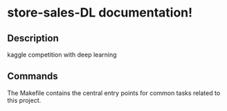 # store-sales-DL documentation!

## Description

kaggle competition with deep learning

## Commands

The Makefile contains the central entry points for common tasks related to this project.

